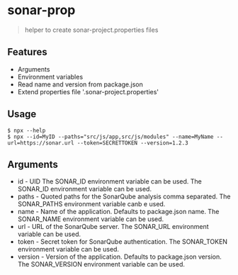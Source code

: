 # sonar-prop

>  helper to create sonar-project.properties files

## Features
- Arguments
- Environment variables
- Read name and version from package.json
- Extend properties file '.sonar-project.properties'

## Usage

```
$ npx --help
$ npx --id=MyID --paths="src/js/app,src/js/modules" --name=MyName --url=https://sonar.url --token=SECRETTOKEN --version=1.2.3
```

## Arguments
- id - UID The SONAR_ID environment variable can be used. The SONAR_ID environment variable can be used.
- paths - Quoted paths for the SonarQube analysis comma separated. The SONAR_PATHS environment variable canb e used.
- name - Name of the application. Defaults to package.json name. The SONAR_NAME environment variable can be used.
- url - URL of the SonarQube server. The SONAR_URL environment variable can be used.
- token - Secret token for SonarQube authentication. The SONAR_TOKEN environment variable can be used.
- version - Version of the application. Defaults to package.json version. The SONAR_VERSION environment variable can be used.
